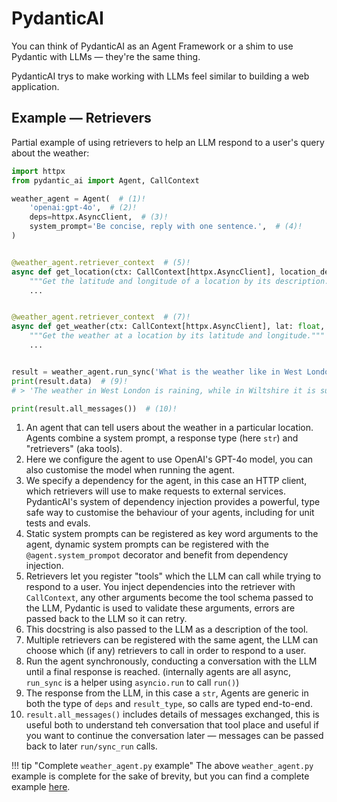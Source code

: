 # PydanticAI

You can think of PydanticAI as an Agent Framework or a shim to use Pydantic with LLMs — they're the same thing.

PydanticAI trys to make working with LLMs feel similar to building a web application.

## Example — Retrievers

Partial example of using retrievers to help an LLM respond to a user's query about the weather:

```py title="weather_agent.py"
import httpx
from pydantic_ai import Agent, CallContext

weather_agent = Agent(  # (1)!
    'openai:gpt-4o',  # (2)!
    deps=httpx.AsyncClient,  # (3)!
    system_prompt='Be concise, reply with one sentence.',  # (4)!
)


@weather_agent.retriever_context  # (5)!
async def get_location(ctx: CallContext[httpx.AsyncClient], location_description: str) -> dict[str, float]:
    """Get the latitude and longitude of a location by its description."""  # (6)!
    ...


@weather_agent.retriever_context  # (7)!
async def get_weather(ctx: CallContext[httpx.AsyncClient], lat: float, lng: float) -> dict[str, str]:
    """Get the weather at a location by its latitude and longitude."""
    ...


result = weather_agent.run_sync('What is the weather like in West London and in Wiltshire?')  # (8)!
print(result.data)  # (9)!
# > 'The weather in West London is raining, while in Wiltshire it is sunny.'

print(result.all_messages())  # (10)!
```

1. An agent that can tell users about the weather in a particular location. Agents combine a system prompt, a response type (here `str`) and "retrievers" (aka tools).
2. Here we configure the agent to use OpenAI's GPT-4o model, you can also customise the model when running the agent.
3. We specify a dependency for the agent, in this case an HTTP client, which retrievers will use to make requests to external services. PydanticAI's system of dependency injection provides a powerful, type safe way to customise the behaviour of your agents, including for unit tests and evals.
4. Static system prompts can be registered as key word arguments to the agent, dynamic system prompts can be registered with the `@agent.system_prompot` decorator and benefit from dependency injection.
5. Retrievers let you register "tools" which the LLM can call while trying to respond to a user. You inject dependencies into the retriever with `CallContext`, any other arguments become the tool schema passed to the LLM, Pydantic is used to validate these arguments, errors are passed back to the LLM so it can retry.
6. This docstring is also passed to the LLM as a description of the tool.
7. Multiple retrievers can be registered with the same agent, the LLM can choose which (if any) retrievers to call in order to respond to a user.
8. Run the agent synchronously, conducting a conversation with the LLM until a final response is reached. (internally agents are all async, `run_sync` is a helper using `asyncio.run` to call `run()`)
9. The response from the LLM, in this case a `str`, Agents are generic in both the type of `deps` and `result_type`, so calls are typed end-to-end.
10. `result.all_messages()` includes details of messages exchanged, this is useful both to understand teh conversation that tool place and useful if you want to continue the conversation later — messages can be passed back to later `run/sync_run` calls.

!!! tip "Complete `weather_agent.py` example"
    The above `weather_agent.py` example is complete for the sake of brevity, but you can find a complete example [here](#TODO).
